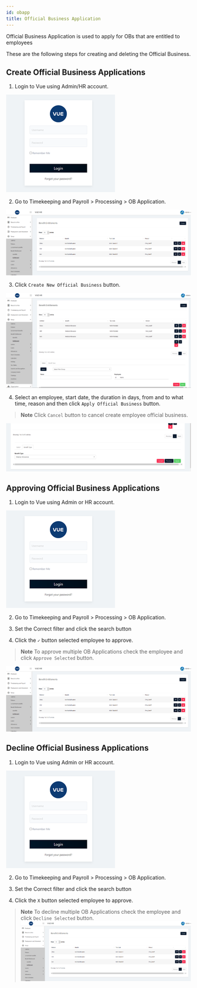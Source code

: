 ```yaml
---
id: obapp
title: Official Business Application
---
```

Official Business Application is used to apply for OBs that are entitled to employees

These are the following steps for creating and deleting the Official Business.

## Create Official Business Applications 

1. Login to Vue using  Admin/HR account.
 
 ![alt-text](assets/23.png)

2. Go to Timekeeping and Payroll > Processing > OB Application.

![alt-text](assets/bentitlement/1.png)  

3. Click `Create New Official Business` button.

![alt-text](assets/bentitlement/2.png)  

4. Select an employee, start date, the duration in days, from and to what time, reason and then click `Apply Official Business` button.

> **Note** Click `Cancel` button to cancel create employee official business.

![alt-text](assets/bentitlement/3.png)  


## Approving Official Business Applications 


1. Login to Vue using Admin or HR account. 

![alt-text](assets/Picture2.png)

2. Go to Timekeeping and Payroll > Processing > OB Application.

3. Set the Correct filter and click the search button

4. Click the `✓` button selected employee to approve.

> **Note** To approve multiple OB Applications check the employee and click `Approve Selected` button.

![alt-text](assets/bentitlement/1.png) 


 ## Decline Official Business Applications 
 
 1. Login to Vue using Admin or HR account. 

![alt-text](assets/Picture2.png)

2. Go to Timekeeping and Payroll > Processing > OB Application.

3. Set the Correct filter and click the search button

4. Click the `X` button selected employee to approve.

> **Note** To decline multiple OB Applications check the employee and click `Decline Selected` button.
![alt-text](assets/bentitlement/1.png) 
